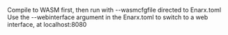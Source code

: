 Compile to WASM first, then run with --wasmcfgfile directed to Enarx.toml
Use the --webinterface argument in the Enarx.toml to switch to a web interface, at localhost:8080
